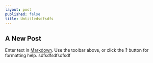 ```yaml
---
layout: post
published: false
title: Untitledsdfsdfs
---
```

## A New Post

Enter text in [Markdown](http://daringfireball.net/projects/markdown/). Use the toolbar above, or click the **?** button for formatting help.
sdfsdfsdfsdfsdf